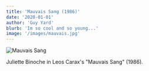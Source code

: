 ```yaml
---
title: 'Mauvais Sang (1986)'
date: '2020-01-01'
author: 'Guy Yard'
blurb: 'Im so cool and so young...'
image: '/images/mauvais.jpg'
---
```


![Mauvais Sang](/images/mauvais.jpg)

Juliette Binoche in Leos Carax's "Mauvais Sang" (1986).
